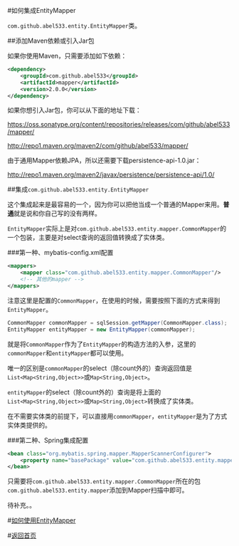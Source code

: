#如何集成EntityMapper

`com.github.abel533.entity.EntityMapper`类。

##添加Maven依赖或引入Jar包

如果你使用Maven，只需要添加如下依赖：

```xml
<dependency>
    <groupId>com.github.abel533</groupId>
    <artifactId>mapper</artifactId>
    <version>2.0.0</version>
</dependency>
```

如果你想引入Jar包，你可以从下面的地址下载：

https://oss.sonatype.org/content/repositories/releases/com/github/abel533/mapper/

http://repo1.maven.org/maven2/com/github/abel533/mapper/

由于通用Mapper依赖JPA，所以还需要下载persistence-api-1.0.jar：

http://repo1.maven.org/maven2/javax/persistence/persistence-api/1.0/

##集成`com.github.abel533.entity.EntityMapper`

这个集成起来是最容易的一个，因为你可以把他当成一个普通的Mapper来用。<b>普通</b>就是说和你自己写的没有两样。

`EntityMapper`实际上是对`com.github.abel533.entity.mapper.CommonMapper`的一个包装，主要是对select查询的返回值转换成了实体类。

###第一种、mybatis-config.xml配置

```xml
<mappers>
    <mapper class="com.github.abel533.entity.mapper.CommonMapper"/>
    <!-- 其他的mapper -->
</mappers>
```

注意这里是配置的`CommonMapper`，在使用的时候，需要按照下面的方式来得到`EntityMapper`。

```java
CommonMapper commonMapper = sqlSession.getMapper(CommonMapper.class);
EntityMapper entityMapper = new EntityMapper(commonMapper);
```

就是将`CommonMapper`作为了`EntityMapper`的构造方法的入参，这里的`commonMapper`和`entityMapper`都可以使用。

唯一的区别是`commonMapper`的select（除count外的）查询返回值是`List<Map<String,Object>>`或`Map<String,Object>`。

`entityMapper`的select（除count外的）查询是将上面的`List<Map<String,Object>>`或`Map<String,Object>`转换成了实体类。

在不需要实体类的前提下，可以直接用`commonMapper`，`entityMapper`是为了方式实体类提供的。

###第二种、Spring集成配置

```xml
<bean class="org.mybatis.spring.mapper.MapperScannerConfigurer">
    <property name="basePackage" value="com.github.abel533.entity.mapper,其他mapper包"/>
</bean>
```

只需要将`com.github.abel533.entity.mapper.CommonMapper`所在的包`com.github.abel533.entity.mapper`添加到Mapper扫描中即可。

待补充。。

#[如何使用EntityMapper](http://git.oschina.net/free/Mapper/blob/master/wiki/entity/2.Use.md)

#[返回首页](http://git.oschina.net/free/Mapper)
